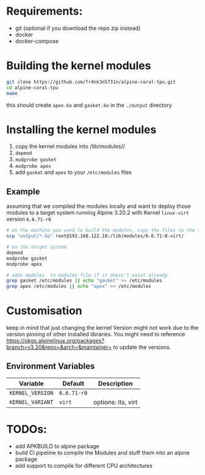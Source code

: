 # Requirements:
- git (optional if you download the repo zip instead)
- docker
- docker-compose

# Building the kernel modules
```bash
git clone https://github.com/fr4nk3n5731n/alpine-coral-tpu.git
cd alpine-coral-tpu
make
```
this should create `apex.ko` and `gasket.ko` in the `./output` directory

# Installing the kernel modules
1. copy the kernel modules into /lib/modules/<kernel-version>/
2. `depmod`
3. `modprobe gasket`
3. `modprobe apex`
4. add `gasket` and `apex` to your `/etc/modules` files

## Example
assuming that we compiled the modules locally and want to deploy those modules to a target system running Alpine 3.20.2 with Kernel `linux-virt` version `6.6.71-r0`
```bash
# on the machine you used to build the modules, copy the files to the target system
scp "output/*.ko" root@192.168.122.10:/lib/modules/6.6.71-0-virt/

# on the target system
depmod
modprobe gasket
modprobe apex

# adds modules  to modules file if it doesn't exist already
grep gasket /etc/modules || echo "gasket" >> /etc/modules
grep apex /etc/modules || echo "apex" >> /etc/modules
```

# Customisation
keep in mind that just changing the kernel Version might not work due to the version pinning of other installed libraries.
You might need to reference https://pkgs.alpinelinux.org/packages?branch=v3.20&repo=&arch=&maintainer= to update the versions.
## Environment Variables
| Variable         | Default     | Description        |
|------------------|-------------|--------------------|
| `KERNEL_VERSION` | `6.6.71-r0` |                    |
| `KERNEL_VARIANT` | `virt`      | options: lts, virt |

# TODOs:
- add APKBUILD to alpine package
- build CI pipeline to compile the Modules and stuff them into an alpine package
- add support to compile for different CPU architectures
